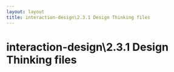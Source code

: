 ```yaml
---
layout: layout
title: interaction-design\2.3.1 Design Thinking files
---
```


# interaction-design\2.3.1 Design Thinking files

